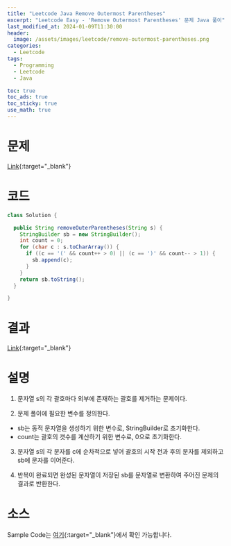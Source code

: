 ```yaml
---
title: "Leetcode Java Remove Outermost Parentheses"
excerpt: "Leetcode Easy - 'Remove Outermost Parentheses' 문제 Java 풀이"
last_modified_at: 2024-01-09T11:30:00
header:
  image: /assets/images/leetcode/remove-outermost-parentheses.png
categories:
  - Leetcode
tags:
  - Programming
  - Leetcode
  - Java

toc: true
toc_ads: true
toc_sticky: true
use_math: true
---
```

# 문제
[Link](https://leetcode.com/problems/remove-outermost-parentheses){:target="_blank"}

# 코드
```java
class Solution {

  public String removeOuterParentheses(String s) {
    StringBuilder sb = new StringBuilder();
    int count = 0;
    for (char c : s.toCharArray()) {
      if ((c == '(' && count++ > 0) || (c == ')' && count-- > 1)) {
        sb.append(c);
      }
    }
    return sb.toString();
  }

}
```

# 결과
[Link](https://leetcode.com/problems/remove-outermost-parentheses/submissions/1141005790/){:target="_blank"}

# 설명
1. 문자열 s의 각 괄호마다 외부에 존재하는 괄호를 제거하는 문제이다.

2. 문제 풀이에 필요한 변수를 정의한다.
- sb는 동적 문자열을 생성하기 위한 변수로, StringBuilder로 초기화한다.
- count는 괄호의 갯수를 계산하기 위한 변수로, 0으로 초기화한다.

3. 문자열 s의 각 문자를 c에 순차적으로 넣어 괄호의 시작 전과 후의 문자를 제외하고 sb에 문자를 이어준다.

4. 반복이 완료되면 완성된 문자열이 저장된 sb를 문자열로 변환하여 주어진 문제의 결과로 반환한다.

# 소스
Sample Code는 [여기](https://github.com/GracefulSoul/leetcode/blob/master/src/main/java/gracefulsoul/problems/RemoveOutermostParentheses.java){:target="_blank"}에서 확인 가능합니다.